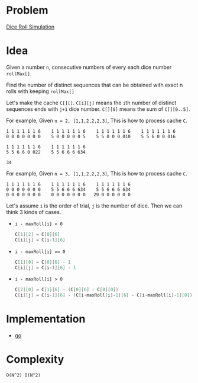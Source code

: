 # Problem

[Dice Roll Simulation](https://leetcode.com/problems/dice-roll-simulation/)

# Idea

Given a number `n`, consecutive numbers of every each dice number `rollMax[]`.

Find the number of distinct sequences that can be obtained with exact n rolls with keeping
`rollMax[]`

Let's make the cache `C[][]`. 
`C[i][j]` means the `i`th number of distinct sequences ends with `j+1` dice number.
`C[][6]` means the sum of `C[][0..5]`.

For example, Given `n = 2, [1,1,2,2,2,3]`, This is how to process cache `C`.

```
1 1 1 1 1 1 6    1 1 1 1 1 1 6    1 1 1 1 1 1 6    1 1 1 1 1 1 6
0 0 0 0 0 0 0    5 0 0 0 0 0 5    5 5 0 0 0 010    5 5 6 0 0 016    

1 1 1 1 1 1 6    1 1 1 1 1 1 6    
5 5 6 6 0 022    5 5 6 6 6 634    

34
```

For example, Given `n = 3, [1,1,2,2,2,3]`, This is how to process cache `C`.

```
1 1 1 1 1 1 6    1 1 1 1 1 1 6    1 1 1 1 1 1 6 
0 0 0 0 0 0 0    5 5 6 6 6 634    5 5 6 6 6 634 
0 0 0 0 0 0 0    0 0 0 0 0 0 0   29 0 0 0 0 0 0 

```

Let's assume `i` is the order of trial, `j` is the number of dice. 
Then we can think 3 kinds of cases.

* `i - maxRoll[i] < 0`
  ```cpp
  C[1][2] = C[0][6]
  C[i][j] = C[i-1][6]
  ```
* `i - maxRoll[i] == 0`
  ```cpp
  C[1][0] = C[0][6] - 1
  C[i][j] = C[i-1][6] - 1
  ```
* `i - maxRoll[i] > 0`
  ```cpp
  C[2][0] = C[1][6] - (C[0][6] - C[0][0])
  C[i][j] = C[i-1][6] - (C[i-maxRoll[i]-1][6] - C[i-maxRoll[i]-1][0])
  ```

# Implementation

* [go](a.go)

# Complexity

```
O(N^2) O(N^2)
```
